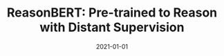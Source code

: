 ---
title: "ReasonBERT: Pre-trained to Reason with Distant Supervision"
collection: publications
authors: ' <b>Xiang Deng</b>,  Yu Su,  Alyssa Lees,  You Wu,  Cong Yu,  Huan Sun, '
permalink: /publication/2021-01-01-ReasonBERT-Pre-trained-to-Reason-with-Distant-Supervision
date: 2021-01-01
venue: 'Conference on Empirical Methods in Natural Language Processing (EMNLP)'
paperurl: 'https://doi.org/10.18653/v1/2021.emnlp-main.494'
biburl: 'https://dblp.org/rec/conf/emnlp/Deng0L00S21.bib'
dataurl: 'https://zenodo.org/record/5612316'
codeurl: 'https://github.com/sunlab-osu/ReasonBERT'
---